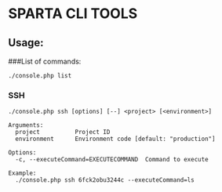 # SPARTA CLI TOOLS

## Usage:

###List of commands:
```
./console.php list
```
### SSH

```
./console.php ssh [options] [--] <project> [<environment>]

Arguments:
  project          Project ID
  environment      Environment code [default: "production"]

Options:
  -c, --executeCommand=EXECUTECOMMAND  Command to execute 
  
Example:
  ./console.php ssh 6fck2obu3244c --executeCommand=ls
```
